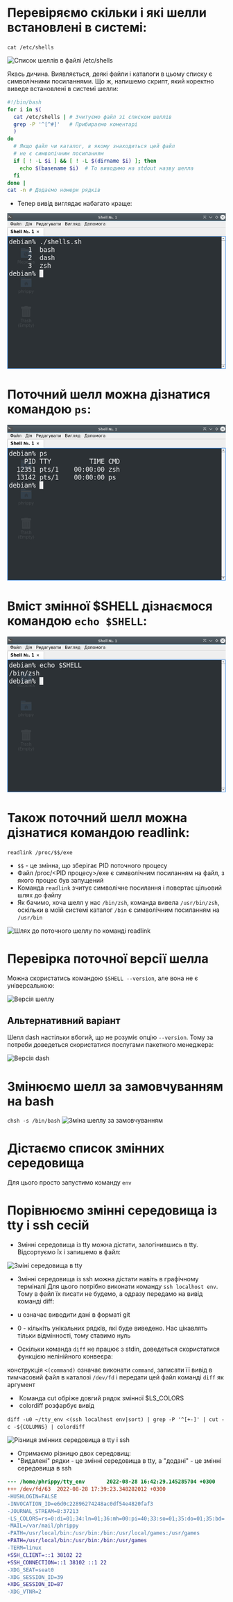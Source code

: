 # Перевіряємо скільки і які шелли встановлені в системі:

```cat /etc/shells```

![Список шеллів в файлі /etc/shells](etc_shells.png)

Якась дичина. Виявляється, деякі файли і каталоги в цьому списку є символічними посиланнями. Що ж, напишемо скрипт, який коректно виведе встановлені в системі шелли:

```bash
#!/bin/bash
for i in $(
  cat /etc/shells | # Зчитуємо файл зі списком шеллів
  grep -P '^[^#]'   # Прибираємо коментарі
  )
do
  # Якщо файл чи каталог, в якому знаходиться цей файл
  # не є символічним посиланням
  if [ ! -L $i ] && [ ! -L $(dirname $i) ]; then
    echo $(basename $i)  # То виводимо на stdout назву шелла
  fi
done |
cat -n # Додаємо номери рядків
```

* Тепер вивід виглядає набагато краще:

![Список шеллів](etc_shells_script.png)

# Поточний шелл можна дізнатися командою `ps`:

![Вивід команди ps](ps.png)

# Вміст змінної $SHELL дізнаємося командою `echo $SHELL`:

![Значення змінної $SHELL](shell_var.png)

# Також поточний шелл можна дізнатися командою readlink:

```readlink /proc/$$/exe```

* `$$` - це змінна, що зберігає PID поточного процесу
* Файл /proc/<PID процесу>/exe є символічним посиланням на файл, з якого процес був запущений
* Команда `readlink` зчитує символічне посилання і повертає цільовий шлях до файлу
* Як бачимо, хоча шелл у нас `/bin/zsh`, команда вивела `/usr/bin/zsh`, оскільки в моїй системі каталог `/bin` є символічним посиланням на `/usr/bin`

![Шлях до поточного шеллу по команді readlink](readlink_proc.png)

# Перевірка поточної версії шелла
Можна скористатись командою `$SHELL --version`, але вона не є універсальною:

![Версія шеллу](shell_version.png)

## Альтернативний варіант

Шелл dash настільки вбогий, що не розуміє опцію `--version`. Тому за потреби доведеться скористатися послугами пакетного менеджера:

![Версія dash](dash.png)

# Змінюємо шелл за замовчуванням на bash

```chsh -s /bin/bash```
![Зміна шеллу за замовчуванням](chsh.png)

# Дістаємо список змінних середовища
Для цього просто запустимо команду `env`


# Порівнюємо змінні середовища із tty і ssh сесій
* Змінні середовища із tty можна дістати, залогінившись в tty. Відсортуємо їх і запишемо в файл:

![Зміні середовища в tty](tty_env.png)

* Змінні середовища із ssh можна дістати навіть в графічному терміналі
Для цього потрібно виконати команду `ssh localhost env`. Тому в файл їх писати не будемо, а одразу передамо на вивід команді diff:

* u означає виводити дані в форматі git
* 0 - кількіть унікальних рядків, які буде виведено. Нас цікавлять тільки відмінності, тому ставимо нуль
* Оскільки команда `diff` не працює з stdin, доведеться скористатися функцією нелінійного конвеєра:
 
конструкція `<(command)` означає виконати `command`, записати її вивід в тимчасовий файл в каталозі `/dev/fd` і передати цей файл команді `diff` як аргумент

*  Команда cut обріже довгий рядок змінної $LS_COLORS
*  colordiff розфарбує вивід

```diff -u0 ~/tty_env <(ssh localhost env|sort) | grep -P '^[+-]' | cut -c -${COLUMNS} | colordiff```

![Різниця змінних середовища в tty і ssh](env_diff.png)

* Отримаємо різницю двох середовищ:
* "Видалені" рядки - це змінні середовища в tty, а "додані" - це змінні середовища в ssh

```diff
--- /home/phrippy/tty_env       2022-08-28 16:42:29.145285704 +0300
+++ /dev/fd/63  2022-08-28 17:39:23.348282012 +0300
-HUSHLOGIN=FALSE
-INVOCATION_ID=e6d0c22896274248ac0df54e4820faf3
-JOURNAL_STREAM=8:37213
-LS_COLORS=rs=0:di=01;34:ln=01;36:mh=00:pi=40;33:so=01;35:do=01;35:bd=
-MAIL=/var/mail/phrippy
-PATH=/usr/local/bin:/usr/bin:/bin:/usr/local/games:/usr/games
+PATH=/usr/local/bin:/usr/bin:/bin:/usr/games
-TERM=linux
+SSH_CLIENT=::1 38102 22
+SSH_CONNECTION=::1 38102 ::1 22
-XDG_SEAT=seat0
-XDG_SESSION_ID=39
+XDG_SESSION_ID=87
-XDG_VTNR=2
```
